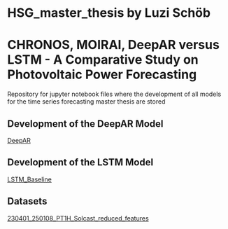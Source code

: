 # HSG_master_thesis by Luzi Schöb
# CHRONOS, MOIRAI, DeepAR versus LSTM - A Comparative Study on Photovoltaic Power Forecasting
Repository for jupyter notebook files where the development of all models for the time series forecasting master thesis are stored
## Development of the DeepAR Model
[DeepAR](jupyter_notebooks/DeepAR_Adjusted_to_LSTM_Baseline.ipynb)

## Development of the LSTM Model
[LSTM_Baseline](jupyter_notebooks/LSTM_Baseline.ipynb)


## Datasets
[230401_250108_PT1H_Solcast_reduced_features](datasets/230401_250108_PT1H_Solcast_reduced_features.csv)
